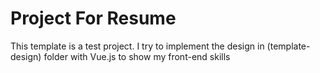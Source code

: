 # Project For Resume

This template is a test project.
I try to implement the design in (template-design) folder with Vue.js to show my front-end skills